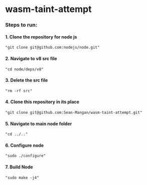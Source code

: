 # wasm-taint-attempt

### Steps to run:

#### 1. Clone the repository for node js 
	"git clone git@github.com:nodejs/node.git"

#### 2. Navigate to v8 src file
	"cd node/deps/v8"
	
#### 3. Delete the src file
	"rm -rf src"
	
#### 4. Clone this repository in its place
	"git clone git@github.com:Sean-Mangan/wasm-taint-attempt.git"
	
#### 5. Navigate to main node folder
	"cd ../.."
	
#### 6. Configure node
	"sudo ./configure"
	
#### 7. Build Node
	"sudo make -j4"
